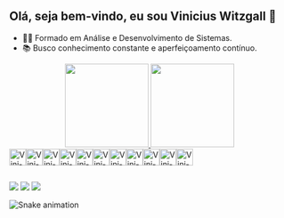 ## Olá, seja bem-vindo, eu sou Vinicius Witzgall 👋

- 👨‍💻 Formado em Análise e Desenvolvimento de Sistemas.
- 📚 Busco conhecimento constante e aperfeiçoamento contínuo.

<div align="center">
  <a href="https://github.com/ViniciusWitzgall/ViniciusWitzgall">
  <img height="150em" src="https://github-readme-stats.vercel.app/api?username=ViniciusWitzgall&show_icons=true&theme=dark&include_all_commits=true&count_private=true"/>
  <img height="150em" src="https://github-readme-stats.vercel.app/api/top-langs/?username=ViniciusWitzgall&layout=compact&langs_count=7&theme=dark"/>
</div>

<div style="display:flex; flex-wrap:wrap; gap:10px 4py; align-items:center;"><br>
    <img align="center" alt="Vini-Docker" height="30" src="https://img.shields.io/badge/Docker-2496ED?style=for-the-badge&logo=docker&logoColor=white">
    <img align="center" alt="Vini-Laravel" height="30" src="https://img.shields.io/badge/Laravel-F55247?style=for-the-badge&logo=laravel&logoColor=white"> 
    <img align="center" alt="Vini-C++" height="30" src="https://img.shields.io/badge/C%2B%2B-00427E?style=for-the-badge&logo=c%2B%2B&logoColor=white">
    <img align="center" alt="Vini-php" height="30" src="https://img.shields.io/badge/PHP-4F5B93?style=for-the-badge&logo=php&logoColor=white">
    <img align="center" alt="Vini-Java" height="30" src="https://img.shields.io/badge/Java-B07219?style=for-the-badge&logo=java&logoColor=white">
    <img align="center" alt="Vini-React" height="30" src="https://img.shields.io/badge/React-087EA4?style=for-the-badge&logo=react&logoColor=white">
    <img align="center" alt="Vini-Node" height="30" src="https://img.shields.io/badge/Node.js-5FA04E?style=for-the-badge&logo=node.js&logoColor=white">
    <img align="center" alt="Vini-Git" height="30" src="https://img.shields.io/badge/GIT-F1502F?style=for-the-badge&logo=git&logoColor=white"> 
    <img align="center" alt="Vini-Tailwind" height="30" src="https://img.shields.io/badge/Tailwind_CSS-0EA5E9?style=for-the-badge&logo=tailwind-css&logoColor=white">
    <img align="center" alt="Vini-mysql" height="30" src="https://img.shields.io/badge/MySQL-00618A?style=for-the-badge&logo=mysql&logoColor=white">
    <img align="center" alt="Vini-Js" height="30" src="https://img.shields.io/badge/JavaScript-F0DB4F?style=for-the-badge&logo=javascript&logoColor=black"> 
</div>

  
##
  
  <div> 
  <a href="https://www.instagram.com/vinicius.witzgall/" target="_blank"><img src="https://img.shields.io/badge/-Instagram-%23E4405F?style=for-the-badge&logo=instagram&logoColor=white" target="_blank"></a>
  <a href = "mailto:viniwitz@gmail.com"><img src="https://img.shields.io/badge/-Gmail-%23333?style=for-the-badge&logo=gmail&logoColor=white" target="_blank"></a>
  <a href="https://www.linkedin.com/in/vinicius-witzgall-90578b15a/" target="_blank"><img src="https://img.shields.io/badge/-LinkedIn-%230077B5?style=for-the-badge&logo=linkedin&logoColor=white" target="_blank"></a> 
 
  ![Snake animation](https://github.com/ViniciusWitzgall/ViniciusWitzgall/blob/output/github-contribution-grid-snake.svg)
 
</div>
